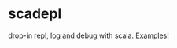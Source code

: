 # scadepl

drop-in repl, log and debug with scala. [Examples!](https://github.com/cornerman/scadepl-example)
